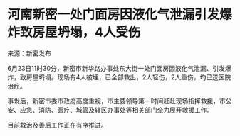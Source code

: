 

# 河南新密一处门面房因液化气泄漏引发爆炸致房屋坍塌，4人受伤

来源：新密发布

6月23日11时30分，新密市新华路办事处东大街一处门面房因液化气泄漏、引发爆炸，致房屋坍塌。现场有4人被埋，已全部救出，2人轻伤，2人重伤，均已送医院治疗。

事发后，新密市委市政府高度重视，市主要领导第一时间赶赴现场指挥救援，市公安、应急、消防、医疗、城管及辖区办事处等相关部门全力展开救援工作。

目前救治及善后工作正在有序推进。

